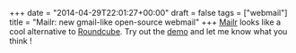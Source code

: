 +++
date = "2014-04-29T22:01:27+00:00"
draft = false
tags = ["webmail"]
title = "Mailr: new gmail-like open-source webmail"
+++
[Mailr](http://pusto.org/en/mailr/) looks like a cool alternative to [Roundcube](http://roundcube.net/). Try out the [demo](http://mail.pusto.org/#panel2/emails/?label=9) and let me know what you think !